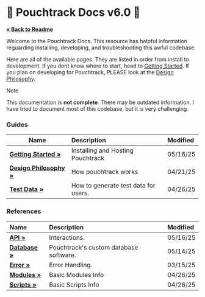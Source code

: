 # 📖 Pouchtrack Docs v6.0 📖

<b><a href="../README.md">« Back to Readme</a></b>

Welcome to the Pouchtrack Docs. This resource has helpful information reguarding installing, developing, and troubleshooting this awful codebase.

Here are all of the available pages. They are listed in order from install to development. If you dont know where to start, head to [Getting Started](gettingstarted.md). If you plan on developing for Pouchtrack, PLEASE look at the [Design Philosophy](guides/design-philosophy.md).

> [!NOTE]
> This documentation is **not complete**. There may be outdated information. I have tried to document most of this codebase, but it is very challenging.

### Guides

| Name                                                   | Description                          | Modified |
| ------------------------------------------------------ | :----------------------------------- | :------- |
| **[Getting Started »](guides/getting-started.md)**     | Installing and Hosting Pouchtrack    | 05/16/25 |
| **[Design Philosophy »](guides/design-philosophy.md)** | How pouchtrack works                 | 04/21/25 |
| **[Test Data »](guides/test-data.md)**                 | How to generate test data for users. | 04/26/25 |

### References

| Name                                     | Description                            | Modified |
| :--------------------------------------- | :------------------------------------- | :------- |
| **[API »](references/api.md)**           | Interactions.                          | 05/16/25 |
| **[Database »](references/database.md)** | Pouchtrack's custom database software. | 05/14/25 |
| **[Error »](references/error.md)**       | Error Handling.                        | 03/15/25 |
| **[Modules »](references/modules.md)**   | Basic Modules Info                     | 04/26/25 |
| **[Scripts »](references/scripts.md)**   | Basic Scripts Info                     | 04/26/25 |
